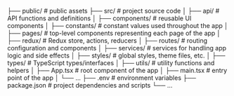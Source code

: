 ├── public/                # public assets
├── src/                   # project source code
│   ├── api/              # API functions and definitions
│   ├── components/       # reusable UI components
│   ├── constants/        # constant values used throughout the app
│   ├── pages/            # top-level components representing each page of the app
│   ├── redux/            # Redux store, actions, reducers
│   ├── routes/           # routing configuration and components
│   ├── services/         # services for handling app logic and side effects
│   ├── styles/           # global styles, theme files, etc.
│   ├── types/            # TypeScript types/interfaces
│   ├── utils/            # utility functions and helpers
│   ├── App.tsx           # root component of the app
│   ├── main.tsx         # entry point of the app
│   └── ...
├── .env                   # environment variables
├── package.json           # project dependencies and scripts
└── ...
